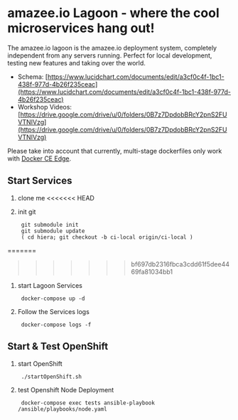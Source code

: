 # amazee.io Lagoon - where the cool microservices hang out!

The amazee.io lagoon is the amazee.io deployment system, completely independent from any servers running. Perfect for local development, testing new features and taking over the world.

- Schema: [https://www.lucidchart.com/documents/edit/a3cf0c4f-1bc1-438f-977d-4b26f235ceac](https://www.lucidchart.com/documents/edit/a3cf0c4f-1bc1-438f-977d-4b26f235ceac)
- Workshop Videos: [https://drive.google.com/drive/u/0/folders/0B7z7DpdobBRcY2pnS2FUVTNIVzg](https://drive.google.com/drive/u/0/folders/0B7z7DpdobBRcY2pnS2FUVTNIVzg)

Please take into account that currently, multi-stage dockerfiles only work with [Docker CE Edge](https://docs.docker.com/edge/).

## Start Services

1. clone me
<<<<<<< HEAD
1. init git

		git submodule init
		git submodule update
		( cd hiera; git checkout -b ci-local origin/ci-local )
=======
>>>>>>> bf697db2316fbca3cdd61f5dee4469fa81034bb1

1. start Lagoon Services

		docker-compose up -d

1. Follow the Services logs

		docker-compose logs -f

## Start & Test OpenShift

1. start OpenShift

		./startOpenShift.sh

1. test Openshift Node Deployment

		docker-compose exec tests ansible-playbook /ansible/playbooks/node.yaml
